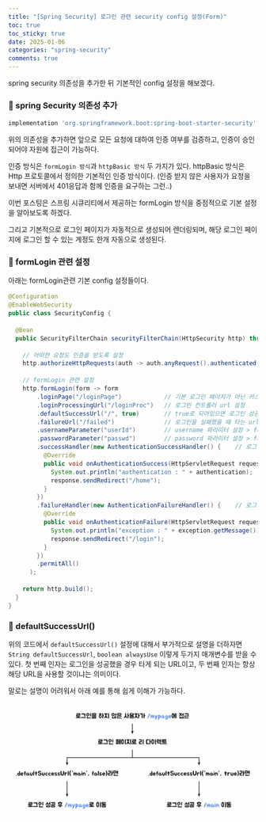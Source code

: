 ```yaml
---
title: "[Spring Security] 로그인 관련 security config 설정(Form)"
toc: true
toc_sticky: true
date: 2025-01-06
categories: "spring-security"
comments: true
---
```


spring security 의존성을 추가한 뒤 기본적인 config 설정을 해보겠다.

### 📌 spring Security 의존성 추가

```groovy
implementation 'org.springframework.boot:spring-boot-starter-security'
```

위의 의존성을 추가하면 앞으로 모든 요청에 대하여 인증 여부를 검증하고, 인증이 승인되어야 자원에 접근이 가능하다.

인증 방식은 `formLogin 방식`과 `httpBasic 방식` 두 가지가 있다. httpBasic 방식은 Http 프로토콜에서 정의한 기본적인 인증 방식이다. (인증 받지 않은 사용자가 요청을 보내면 서버에서 401응답과 함께 인증을 요구하는 그런..)

이번 포스팅은 스프링 시큐리티에서 제공하는 formLogin 방식을 중점적으로 기본 설정을 알아보도록 하겠다.

그리고 기본적으로 로그인 페이지가 자동적으로 생성되어 렌더링되며, 해당 로그인 페이지에 로그인 할 수 있는 계정도 한개 자동으로 생성된다.

### 📌 formLogin 관련 설정

아래는 formLogin관련 기본 config 설정들이다.

```java
@Configuration
@EnableWebSecurity
public class SecurityConfig {

  @Bean
  public SecurityFilterChain securityFilterChain(HttpSecurity http) throws Exception {

    // 어떠한 요청도 인증을 받도록 설정
    http.authorizeHttpRequests(auth -> auth.anyRequest().authenticated());

    // formLogin 관련 설정
    http.formLogin(form -> form
        .loginPage("/loginPage")            // 기본 로그인 페이지가 아닌 커스텀 로그인 페이지 설정
        .loginProcessingUrl("/loginProc")   // 로그인 컨트롤러 url 설정
        .defaultSuccessUrl("/", true)       // true로 되어있으면 로그인 성공 시 무조건 / 경로로 이동 (default : false)
        .failureUrl("/failed")              // 로그인을 실패했을 때 타는 url 설정
        .usernameParameter("userId")        // username 파라미터 설정 > form의 id 태그의 name과 일치 해야한다
        .passwordParameter("passwd")        // password 파라미터 설정 > form의 pw 태그의 name과 일치 해야한다
        .successHandler(new AuthenticationSuccessHandler() {    // 로그인 성공했을 때 실행되는 handler 위에서 설정한 값(ex defulatSuccessUrl..)보다 우선시되서 실행된다.
          @Override
          public void onAuthenticationSuccess(HttpServletRequest request, HttpServletResponse response, Authentication authentication) throws IOException, ServletException {
            System.out.println("authentication : " + authentication);
            response.sendRedirect("/home");
          }
        })
        .failureHandler(new AuthenticationFailureHandler() {    // 로그인 실패했을 때 실행되는 handler 위에서 설정한 값(ex failureUrl..)보다 우선시되서 실행된다.
          @Override
          public void onAuthenticationFailure(HttpServletRequest request, HttpServletResponse response, AuthenticationException exception) throws IOException, ServletException {
            System.out.println("exception : " + exception.getMessage());
            response.sendRedirect("/login");
          }
        })
        .permitAll()
      );

    return http.build();
  }
}
```

### 📌 defaultSuccessUrl()

위의 코드에서 `defaultSuccessUrl()` 설정에 대해서 부가적으로 설명을 더하자면 `String defaultSuccessUrl`, `boolean alwaysUse` 이렇게 두가지 매개변수를 받을 수 있다. 첫 번째 인자는 로그인을 성공했을 경우 타게 되는 URL이고, 두 번째 인자는 항상 해당 URL을 사용할 것이냐는 의미이다.

말로는 설명이 어려워서 아래 예를 통해 쉽게 이해가 가능하다.

<p style="width:100%">
	<img src="/assets/images/tech/spring-security/formlogin/defaultSuccessUrl.png">
</p>
